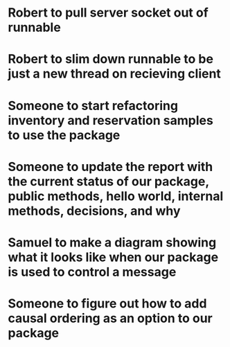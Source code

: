 # Robert to pull server socket out of runnable
# Robert to slim down runnable to be just a new thread on recieving client
# Someone to start refactoring inventory and reservation samples to use the package
# Someone to update the report with the current status of our package, public methods, hello world, internal methods, decisions, and why
# Samuel to make a diagram showing what it looks like when our package is used to control a message
# Someone to figure out how to add causal ordering as an option to our package
